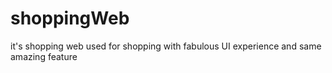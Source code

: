 # shoppingWeb
it's shopping web used for shopping with fabulous UI experience and same amazing feature 
